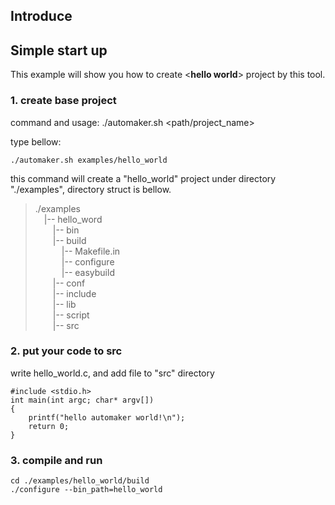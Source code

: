 ## Introduce ##

## Simple start up ##

This example will show you how to create <**hello world**> project by this tool.
### 1. create base project

command and usage: ./automaker.sh <path/project_name>  

type bellow:
       
````
./automaker.sh examples/hello_world
````   

this command will create a  "hello_world" project under directory "./examples", directory struct is bellow.

>./examples   
>&emsp;|-- hello_word  
>&emsp;&emsp;|-- bin   
>&emsp;&emsp;|-- build   
>&emsp;&emsp;&emsp;|-- Makefile.in   
>&emsp;&emsp;&emsp;|-- configure   
>&emsp;&emsp;&emsp;|-- easybuild   
>&emsp;&emsp;|-- conf   
>&emsp;&emsp;|-- include  
>&emsp;&emsp;|-- lib  
>&emsp;&emsp;|-- script   
>&emsp;&emsp;|-- src  
  
### 2. put your code to src
write hello_world.c, and add file to "src" directory
````
#include <stdio.h>
int main(int argc; char* argv[])
{
	printf("hello automaker world!\n");
	return 0;
}
````
### 3. compile and run
````
cd ./examples/hello_world/build
./configure --bin_path=hello_world 
````